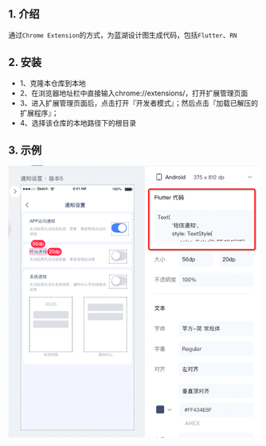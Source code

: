 ## 1. 介绍

通过`Chrome Extension`的方式，为蓝湖设计图生成代码，包括`Flutter`、`RN`

## 2. 安装

- 1、克隆本仓库到本地
- 2、在浏览器地址栏中直接输入chrome://extensions/，打开扩展管理页面
- 3、进入扩展管理页面后，点击打开『开发者模式』；然后点击『加载已解压的扩展程序』；
- 4、选择该仓库的本地路径下的根目录

## 3. 示例

![example](doc/example.png)
